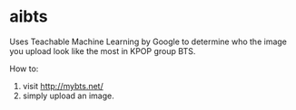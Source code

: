 # aibts

Uses Teachable Machine Learning by Google to determine who the image you upload look like the most in KPOP group BTS.

How to:
1. visit http://mybts.net/ 
2. simply upload an image.
